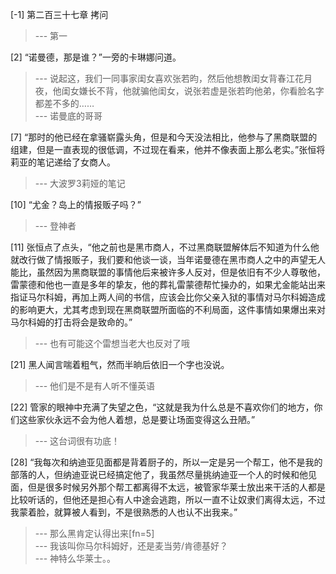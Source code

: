 
[-1] 第二百三十七章 拷问
>--- 第一<br>

[2] “诺曼德，那是谁？”一旁的卡琳娜问道。
>--- 说起这，我们一同事家闺女喜欢张若昀，然后他想教闺女背春江花月夜，他闺女嫌长不背，他就骗他闺女，说张若虚是张若昀他弟，你看脸名字都差不多的……<br>
>--- 诺曼底的哥哥<br>

[7] “那时的他已经在拿骚崭露头角，但是和今天没法相比，他参与了黑商联盟的组建，但是一直表现的很低调，不过现在看来，他并不像表面上那么老实。”张恒将莉亚的笔记递给了女商人。
>--- 大波罗3莉娅的笔记<br>

[10] “尤金？岛上的情报贩子吗？”
>--- 登神者<br>

[11] 张恒点了点头，“他之前也是黑市商人，不过黑商联盟解体后不知道为什么他就改行做了情报贩子，我们要和他谈一谈，当年诺曼德在黑市商人之中的声望无人能比，虽然因为黑商联盟的事情他后来被许多人反对，但是依旧有不少人尊敬他，雷蒙德和他也一直是多年的挚友，他的葬礼雷蒙德帮忙操办的，如果尤金能站出来指证马尔科姆，再加上两人间的书信，应该会比你父亲入狱的事情对马尔科姆造成的影响更大，尤其考虑到现在黑商联盟所面临的不利局面，这件事情如果爆出来对马尔科姆的打击将会是致命的。”
>--- 也有可能这个雷想当老大也反对了哦<br>

[21] 黑人闻言喘着粗气，然而半晌后依旧一个字也没说。
>--- 他们是不是有人听不懂英语<br>

[22] 管家的眼神中充满了失望之色，“这就是我为什么总是不喜欢你们的地方，你们这些家伙永远不会为他人着想，总是要让场面变得这么丑陋。”
>--- 这台词很有功底！<br>

[28] “我每次和纳迪亚见面都是背着厨子的，所以一定是另一个帮工，他不是我的部落的人，但纳迪亚说已经搞定他了，我虽然尽量挑纳迪亚一个人的时候和他见面，但是很多时候另外那个帮工都离得不太远，被管家华莱士放出来干活的人都是比较听话的，但他还是担心有人中途会逃跑，所以一直不让奴隶们离得太远，不过我蒙着脸，就算被人看到，不是很熟悉的人也认不出我来。”
>--- 那么黑肯定认得出来[fn=5]<br>
>--- 我该叫你马尔科姆好，还是麦当劳/肯德基好？<br>
>--- 神特么华莱士。。<br>
